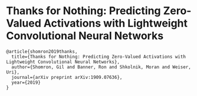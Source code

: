 # Thanks for Nothing: Predicting Zero-Valued Activations with Lightweight Convolutional Neural Networks

```
@article{shomron2019thanks,
  title={Thanks for Nothing: Predicting Zero-Valued Activations with Lightweight Convolutional Neural Networks},
  author={Shomron, Gil and Banner, Ron and Shkolnik, Moran and Weiser, Uri},
  journal={arXiv preprint arXiv:1909.07636},
  year={2019}
}
```

